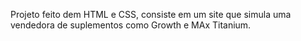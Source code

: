 Projeto feito dem HTML e CSS, consiste em um site que simula uma vendedora de suplementos como Growth e MAx Titanium.
